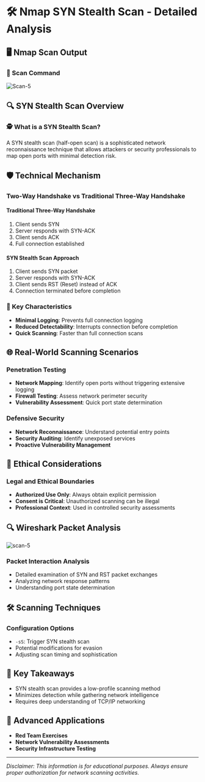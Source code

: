 # 🛠 Nmap SYN Stealth Scan - Detailed Analysis

## 🖥 Nmap Scan Output

### 🔹 Scan Command
![Scan-5](https://github.com/user-attachments/assets/6575a518-6be2-4e4e-b2ed-b9ab65f88a1d)


## 🔍 SYN Stealth Scan Overview

### 🕵️ What is a SYN Stealth Scan?
A SYN stealth scan (half-open scan) is a sophisticated network reconnaissance technique that allows attackers or security professionals to map open ports with minimal detection risk.

## 🛡️ Technical Mechanism

### Two-Way Handshake vs Traditional Three-Way Handshake

#### Traditional Three-Way Handshake
1. Client sends SYN
2. Server responds with SYN-ACK
3. Client sends ACK
4. Full connection established

#### SYN Stealth Scan Approach
1. Client sends SYN packet
2. Server responds with SYN-ACK
3. Client sends RST (Reset) instead of ACK
4. Connection terminated before completion

### 🔬 Key Characteristics
- **Minimal Logging**: Prevents full connection logging
- **Reduced Detectability**: Interrupts connection before completion
- **Quick Scanning**: Faster than full connection scans

## 🌐 Real-World Scanning Scenarios

### Penetration Testing
- **Network Mapping**: Identify open ports without triggering extensive logging
- **Firewall Testing**: Assess network perimeter security
- **Vulnerability Assessment**: Quick port state determination

### Defensive Security
- **Network Reconnaissance**: Understand potential entry points
- **Security Auditing**: Identify unexposed services
- **Proactive Vulnerability Management**

## 🚨 Ethical Considerations

### Legal and Ethical Boundaries
- **Authorized Use Only**: Always obtain explicit permission
- **Consent is Critical**: Unauthorized scanning can be illegal
- **Professional Context**: Used in controlled security assessments

## 🔍 Wireshark Packet Analysis
![scan-5](https://github.com/user-attachments/assets/a6e50270-e4fe-4fee-b70f-398aebb2dfd9)


### Packet Interaction Analysis
- Detailed examination of SYN and RST packet exchanges
- Analyzing network response patterns
- Understanding port state determination

## 🛠 Scanning Techniques

### Configuration Options
- `-sS`: Trigger SYN stealth scan
- Potential modifications for evasion
- Adjusting scan timing and sophistication

## 🔑 Key Takeaways
- SYN stealth scan provides a low-profile scanning method
- Minimizes detection while gathering network intelligence
- Requires deep understanding of TCP/IP networking

## 🌟 Advanced Applications
- **Red Team Exercises**
- **Network Vulnerability Assessments**
- **Security Infrastructure Testing**

---

*Disclaimer: This information is for educational purposes. Always ensure proper authorization for network scanning activities.*
